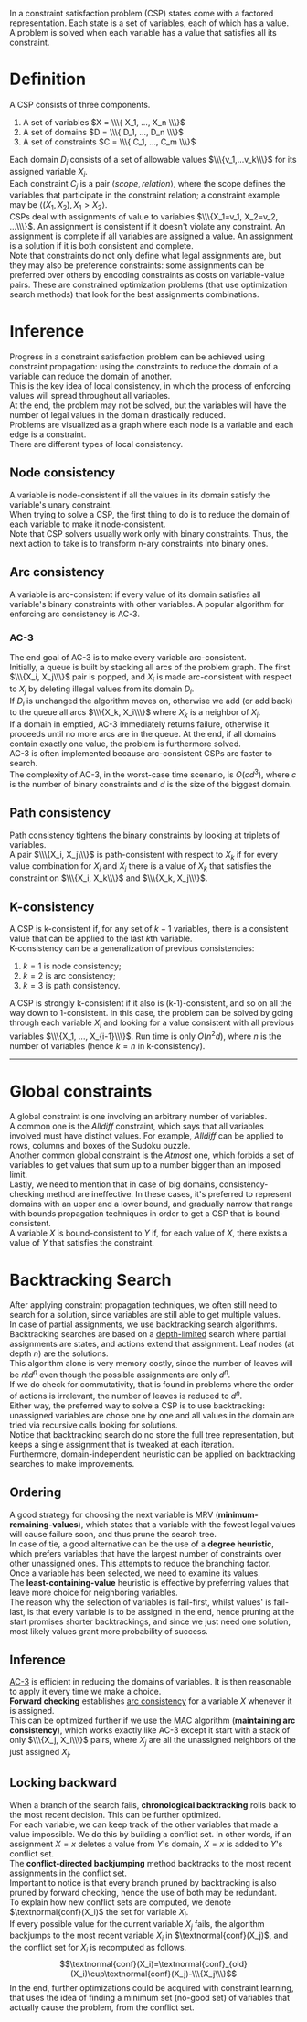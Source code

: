 In a constraint satisfaction problem (CSP) states come with a factored representation. Each state is a set of variables, each of which has a value.<br>
A problem is solved when each variable has a value that satisfies all its constraint.
# Definition
A CSP consists of three components.
1. A set of variables $X = \\\{ X_1, ..., X_n \\\}$
2. A set of domains $D = \\\{ D_1, ..., D_n \\\}$
3. A set of constraints $C = \\\{ C_1, ..., C_m \\\}$

Each domain $D_i$ consists of a set of allowable values $\\\{v_1,...v_k\\\}$ for its assigned variable $X_i$.<br>
Each constraint $C_j$ is a pair $\langle scope, relation \rangle$, where the scope defines the variables that participate in the constraint relation; a constraint example may be $\langle (X_1, X_2), X_1 > X_2 \rangle$.<br>
CSPs deal with assignments of value to variables $\\\{X_1=v_1, X_2=v_2, ...\\\}$. An assignment is consistent if it doesn't violate any constraint. An assignment is complete if all variables are assigned a value. An assignment is a solution if it is both consistent and complete.<br>
Note that constraints do not only define what legal assignments are, but they may also be preference constraints: some assignments can be preferred over others by encoding constraints as costs on variable-value pairs. These are constrained optimization problems (that use optimization search methods) that look for the best assignments combinations.
# Inference
Progress in a constraint satisfaction problem can be achieved using constraint propagation: using the constraints to reduce the domain of a variable can reduce the domain of another.<br>
This is the key idea of local consistency, in which the process of enforcing values will spread throughout all variables.<br>
At the end, the problem may not be solved, but the variables will have the number of legal values in the domain drastically reduced.<br>
Problems are visualized as a graph where each node is a variable and each edge is a constraint.<br>
There are different types of local consistency.
## Node consistency
A variable is node-consistent if all the values in its domain satisfy the variable's unary constraint.<br>
When trying to solve a CSP, the first thing to do is to reduce the domain of each variable to make it node-consistent.<br>
Note that CSP solvers usually work only with binary constraints. Thus, the next action to take is to transform n-ary constraints into binary ones.
## Arc consistency
A variable is arc-consistent if every value of its domain satisfies all variable's binary constraints with other variables.
A popular algorithm for enforcing arc consistency is AC-3.
### AC-3
The end goal of AC-3 is to make every variable arc-consistent.<br>
Initially, a queue is built by stacking all arcs of the problem graph. The first $\\\{X_i, X_j\\\}$ pair is popped, and $X_i$ is made arc-consistent with respect to $X_j$ by deleting illegal values from its domain $D_i$.<br>
If $D_i$ is unchanged the algorithm moves on, otherwise we add (or add back) to the queue all arcs $\\\{X_k, X_i\\\}$ where $X_k$ is a neighbor of $X_i$.<br>
If a domain in emptied, AC-3 immediately returns failure, otherwise it proceeds until no more arcs are in the queue. At the end, if all domains contain exactly one value, the problem is furthermore solved.<br>
AC-3 is often implemented because arc-consistent CSPs are faster to search.<br>
The complexity of AC-3, in the worst-case time scenario, is $O(cd^3)$, where $c$ is the number of binary constraints and $d$ is the size of the biggest domain.
## Path consistency
Path consistency tightens the binary constraints by looking at triplets of variables.<br>
A pair $\\\{X_i, X_j\\\}$ is path-consistent with respect to $X_k$ if for every value combination for $X_i$ and $X_j$ there is a value of $X_k$ that satisfies the constraint on $\\\{X_i, X_k\\\}$ and $\\\{X_k, X_j\\\}$.
## K-consistency
A CSP is k-consistent if, for any set of $k-1$ variables, there is a consistent value that can be applied to the last $k$th variable.<br>
K-consistency can be a generalization of previous consistencies:
1. $k=1$ is node consistency;
2. $k=2$ is arc consistency;
3. $k=3$ is path consistency.

A CSP is strongly k-consistent if it also is (k-1)-consistent, and so on all the way down to 1-consistent. In this case, the problem can be solved by going through each variable $X_i$ and looking for a value consistent with all previous variables $\\\{X_1, ..., X_{i-1}\\\}$. Run time is only $O(n^2d)$, where $n$ is the number of variables (hence $k=n$ in k-consistency).
- - -
# Global constraints
A global constraint is one involving an arbitrary number of variables.<br>
A common one is the *Alldiff* constraint, which says that all variables involved must have distinct values. For example, *Alldiff* can be applied to rows, columns and boxes of the Sudoku puzzle.<br>
Another common global constraint is the *Atmost* one, which forbids a set of variables to get values that sum up to a number bigger than an imposed limit.<br>
Lastly, we need to mention that in case of big domains, consistency-checking method are ineffective. In these cases, it's preferred to represent domains with an upper and a lower bound, and gradually narrow that range with bounds propagation techniques in order to get a CSP that is bound-consistent.<br>
A variable $X$ is bound-consistent to $Y$ if, for each value of $X$, there exists a value of $Y$ that satisfies the constraint.
# Backtracking Search
After applying constraint propagation techniques, we often still need to search for a solution, since variables are still able to get multiple values.<br>
In case of partial assignments, we use backtracking search algorithms.<br>
Backtracking searches are based on a [depth-limited](./3%20-%20Solving%20Problems%20by%20Searching.md#depth-limited-search) search where partial assignments are states, and actions extend that assignment. Leaf nodes (at depth $n$) are the solutions.<br>
This algorithm alone is very memory costly, since the number of leaves will be $n!d^n$ even though the possible assignments are only $d^n$.<br>
If we do check for commutativity, that is found in problems where the order of actions is irrelevant, the number of leaves is reduced to $d^n$.<br>
Either way, the preferred way to solve a CSP is to use backtracking: unassigned variables are chose one by one and all values in the domain are tried via recursive calls looking for solutions.<br>
Notice that backtracking search do no store the full tree representation, but keeps a single assignment that is tweaked at each iteration.<br>
Furthermore, domain-independent heuristic can be applied on backtracking searches to make improvements.
## Ordering
A good strategy for choosing the next variable is MRV (**minimum-remaining-values**), which states that a variable with the fewest legal values will cause failure soon, and thus prune the search tree.<br>
In case of tie, a good alternative can be the use of a **degree heuristic**, which prefers variables that have the largest number of constraints over other unassigned ones. This attempts to reduce the branching factor.<br>
Once a variable has been selected, we need to examine its values.<br>
The **least-containing-value** heuristic is effective by preferring values that leave more choice for neighboring variables.<br>
The reason why the selection of variables is fail-first, whilst values' is fail-last, is that every variable is to be assigned in the end, hence pruning at the start promises shorter backtrackings, and since we just need one solution, most likely values grant more probability of success.
## Inference
[AC-3](#ac-3) is efficient in reducing the domains of variables. It is then reasonable to apply it every time we make a choice.<br>
**Forward checking** establishes [arc consistency](#arc-consistency) for a variable $X$ whenever it is assigned.<br>
This can be optimized further if we use the MAC algorithm (**maintaining arc consistency**), which works exactly like AC-3 except it start with a stack of only $\\\{X_j, X_i\\\}$ pairs, where $X_j$ are all the unassigned neighbors of the just assigned $X_i$.
## Locking backward
When a branch of the search fails, **chronological backtracking** rolls back to the most recent decision. This can be further optimized.<br>
For each variable, we can keep track of the other variables that made a value impossible. We do this by building a conflict set. In other words, if an assignment $X=x$ deletes a value from $Y$'s domain, $X=x$ is added to $Y$'s conflict set.<br>
The **conflict-directed backjumping** method backtracks to the most recent assignments in the conflict set.<br>
Important to notice is that every branch pruned by backtracking is also pruned by forward checking, hence the use of both may be redundant.<br>
To explain how new conflict sets are computed, we denote $\textnormal{conf}(X_i)$ the set for variable $X_i$.<br>
If every possible value for the current variable $X_j$ fails, the algorithm backjumps to the most recent variable $X_i$ in $\textnormal{conf}(X_j)$, and the conflict set for $X_i$ is recomputed as follows. $$\textnormal{conf}(X_i)=\textnormal{conf}_{old}(X_i)\cup\textnormal{conf}(X_j)-\\\{X_j\\\}$$
In the end, further optimizations could be acquired with constraint learning, that uses the idea of finding a minimum set (no-good set) of variables that actually cause the problem, from the conflict set.